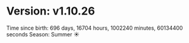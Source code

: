 # Version: v1.10.26
Time since birth: 696 days, 16704 hours, 1002240 minutes, 60134400 seconds
Season: Summer ☀️
